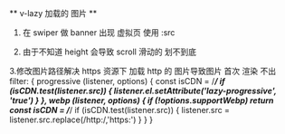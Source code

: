 ** v-lazy 加载的 图片 **

1. 在 swiper 做 banner 出现 虚拟页 使用 :src

2. 由于不知道 height 会导致 scroll 滑动的 划不到底

3.修改图片路径解决 https 资源下 加载 http 的 图片导致图片 首次 渲染 不出
    filter: {
        progressive (listener, options) {
            const isCDN = /***/
            if (isCDN.test(listener.src)) {
                listener.el.setAttribute('lazy-progressive', 'true')
            }
        },
        webp (listener, options) {
            if (!options.supportWebp) return
            const isCDN = /***/
            if (isCDN.test(listener.src)) {
                listener.src = listener.src.replace(/http\:/,'https:')
            }
        }
    }
